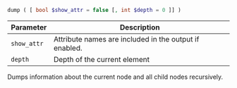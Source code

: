 ```php
dump ( [ bool $show_attr = false [, int $depth = 0 ]] )
```

| Parameter     | Description
| ---------     | -----------
| `show_attr`   | Attribute names are included in the output if enabled.
| `depth`       | Depth of the current element

Dumps information about the current node and all child nodes recursively.